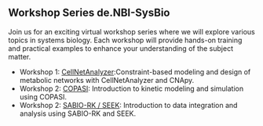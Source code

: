 ## Workshop Series de.NBI-SysBio
Join us for an exciting virtual workshop series where we will explore various topics in systems biology. Each workshop will provide hands-on training and practical examples to enhance your understanding of the subject matter. 

* Workshop 1: [CellNetAnalyzer](./cna/):Constraint-based modeling and design of metabolic networks with CellNetAnalyzer and CNApy.
* Workshop 2: [COPASI](./copasi/): Introduction to kinetic modeling and simulation using COPASI.
* Workshop 2: [SABIO-RK / SEEK](./hits/): Introduction to data integration and analysis using SABIO-RK and SEEK.

